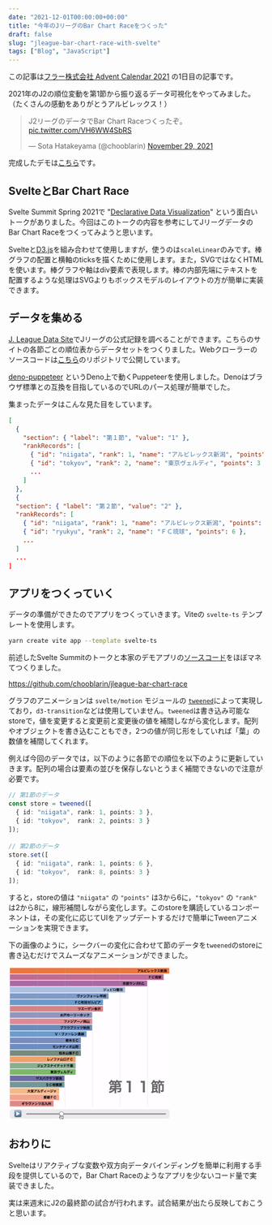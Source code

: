 ```yaml
---
date: "2021-12-01T00:00:00+00:00"
title: "今年のJリーグのBar Chart Raceをつくった"
draft: false
slug: "jleague-bar-chart-race-with-svelte"
tags: ["Blog", "JavaScript"]
---
```


この記事は[フラー株式会社 Advent Calendar 2021](https://qiita.com/advent-calendar/2021/fuller-inc) の1日目の記事です。

2021年のJ2の順位変動を第1節から振り返るデータ可視化をやってみました。（たくさんの感動をありがとうアルビレックス！）

<blockquote class="twitter-tweet"><p lang="ja" dir="ltr">J2リーグのデータでBar Chart Raceつくったぞ。 <a href="https://t.co/VH6WW4SbRS">pic.twitter.com/VH6WW4SbRS</a></p>&mdash; Sota Hatakeyama (@chooblarin) <a href="https://twitter.com/chooblarin/status/1465331402501615620?ref_src=twsrc%5Etfw">November 29, 2021</a></blockquote>

完成したデモは[こちら](https://chooblarin.github.io/jleague-bar-chart-race/)です。

## SvelteとBar Chart Race

Svelte Summit Spring 2021で "[Declarative Data Visualization](https://www.youtube.com/watch?v=fnr9XWvjJHw&t=6369s)" という面白いトークがありました。今回はこのトークの内容を参考にしてJリーグデータのBar Chart Raceをつくってみようと思います。

Svelteと[D3.js](https://d3js.org/)を組み合わせて使用しますが，使うのは`scaleLinear`のみです。棒グラフの配置と横軸のticksを描くために使用します。また，SVGではなくHTMLを使います。棒グラフや軸はdiv要素で表現します。棒の内部先端にテキストを配置するような処理はSVGよりもボックスモデルのレイアウトの方が簡単に実装できます。

## データを集める

[J. League Data Site](https://data.j-league.or.jp/)でJリーグの公式記録を調べることができます。こちらのサイトの各節ごとの順位表からデータセットをつくりました。Webクローラーのソースコードは[こちら](https://github.com/chooblarin/jleague-stats-crawler)のリポジトリで公開しています。

[deno-puppeteer](https://deno.land/x/puppeteer) というDeno上で動くPuppeteerを使用しました。Denoはブラウザ標準との互換を目指しているのでURLのパース処理が簡単でした。

集まったデータはこんな見た目をしています。

```json
[
  {
    "section": { "label": "第１節", "value": "1" },
    "rankRecords": [
      { "id": "niigata", "rank": 1, "name": "アルビレックス新潟", "points": 3 },
      { "id": "tokyov", "rank": 2, "name": "東京ヴェルディ", "points": 3 },
      ...
    ]
  },
  {
  "section": { "label": "第２節", "value": "2" },
  "rankRecords": [
    { "id": "niigata", "rank": 1, "name": "アルビレックス新潟", "points": 6 },
    { "id": "ryukyu", "rank": 2, "name": "ＦＣ琉球", "points": 6 },
    ...
  ]
  ...
]
```

## アプリをつくっていく

データの準備ができたのでアプリをつくっていきます。Viteの `svelte-ts` テンプレートを使用します。

```sh
yarn create vite app --template svelte-ts
```

前述したSvelte Summitのトークと本家のデモアプリの[ソースコード](https://github.com/russellgoldenberg/svelte-bar-chart-race)をほぼマネてつくりました。

<https://github.com/chooblarin/jleague-bar-chart-race>

グラフのアニメーションは `svelte/motion` モジュールの [`tweened`](https://svelte.dev/docs#tweened)によって実現しており，`d3-transition`などは使用していません。`tweened`は書き込み可能なstoreで，値を変更すると変更前と変更後の値を補間しながら変化します。配列やオブジェクトを書き込むこともでき，2つの値が同じ形をしていれば「葉」の数値を補間してくれます。

例えば今回のデータでは，以下のように各節での順位を以下のように更新していきます。配列の場合は要素の並びを保存しないとうまく補間できないので注意が必要です。

```ts
// 第1節のデータ
const store = tweened([
  { id: "niigata", rank: 1, points: 3 },
  { id: "tokyov",  rank: 2, points: 3 }
]);

// 第2節のデータ
store.set([
  { id: "niigata", rank: 1, points: 6 },
  { id: "tokyov",  rank: 8, points: 3 }
]);
```

すると，storeの値は `"niigata"` の `"points"` は3から6に，`"tokyov"` の `"rank"` は2から8に，線形補間しながら変化します。このstoreを購読しているコンポーネントは，その変化に応じてUIをアップデートするだけで簡単にTweenアニメーションを実現できます。

下の画像のように，シークバーの変化に合わせて節のデータを`tweened`のstoreに書き込むだけでスムーズなアニメーションができました。

<img src="/images/20211201/jleague-bar-chart-seekbar-demo.gif" width="320" height="300" style="margin: 0 auto;" />

## おわりに
Svelteはリアクティブな変数や双方向データバインディングを簡単に利用する手段を提供しているので，Bar Chart Raceのようなアプリを少ないコード量で実装できました。

実は来週末にJ2の最終節の試合が行われます。試合結果が出たら反映しておこうと思います。

